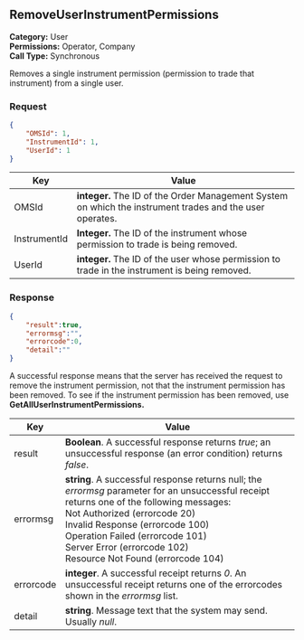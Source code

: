 ## RemoveUserInstrumentPermissions

**Category:** User<br />**Permissions:** Operator, Company<br />**Call Type:** Synchronous

Removes a single instrument permission (permission to trade that instrument) from a single user.

### Request

```json
{
    "OMSId": 1,
    "InstrumentId": 1,
    "UserId": 1
}
```

| Key          | Value                                                        |
| ------------ | ------------------------------------------------------------ |
| OMSId        | **integer.** The ID of the Order Management System on which the instrument trades and the user operates. |
| InstrumentId | **Integer.** The ID of the instrument whose permission to trade is being removed. |
| UserId       | **integer.** The ID of the user whose permission to trade in the instrument is being removed. |

### Response

```json
{
    "result":true,
    "errormsg":"",
    "errorcode":0,
    "detail":""
}
```

A successful response means that the server has received the request to remove the instrument permission, not that the instrument permission has been removed. To see if the instrument permission has been removed, use **GetAllUserInstrumentPermissions.**

| Key       | Value                                                        |
| --------- | ------------------------------------------------------------ |
| result    | **Boolean**. A successful response returns *true*; an unsuccessful response (an error condition) returns *false*. |
| errormsg  | **string**. A successful response returns null; the *errormsg* parameter for an unsuccessful receipt returns one of the following messages: <br />Not Authorized (errorcode 20)<br />Invalid Response (errorcode 100)<br />Operation Failed (errorcode 101)<br />Server Error (errorcode 102)<br />Resource Not Found (errorcode 104) |
| errorcode | **integer**. A successful receipt returns *0*. An unsuccessful receipt returns one of the errorcodes shown in the *errormsg* list. |
| detail    | **string**. Message text that the system may send. Usually *null*. |

